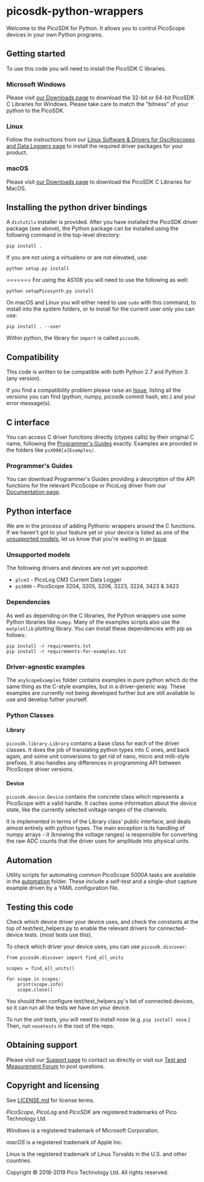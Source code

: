 # picosdk-python-wrappers

Welcome to the PicoSDK for Python. It allows you to control PicoScope devices in your own Python programs.

## Getting started

To use this code you will need to install the PicoSDK C libraries.

### Microsoft Windows

Please visit [our Downloads page](https://www.picotech.com/downloads) to download the 32-bit or 64-bit PicoSDK C Libraries for Windows. 
Please take care to match the "bitness" of your python to the PicoSDK.

### Linux

Follow the instructions from our [Linux Software & Drivers for Oscilloscopes and Data Loggers page](https://www.picotech.com/downloads/linux) 
to install the required driver packages for your product.

### macOS

Please visit [our Downloads page](https://www.picotech.com/downloads) to download the PicoSDK C Libraries for MacOS.

## Installing the python driver bindings

A `distutils` installer is provided. After you have installed the PicoSDK
driver package (see above), the Python package can be installed using the
following command in the top-level directory:

    pip install .

If you are not using a virtualenv or are not elevated, use:

    python setup.py install
	
=======
For using the AS108 you will need to use the following as well:

	python setupPicosynth.py install
	

On macOS and Linux you will either need to use `sudo` with this command, to
install into the system folders, or to install for the current user only you
can use:

    pip install . --user

Within python, the library for `import` is called `picosdk`.

## Compatibility

This code is written to be compatible with both Python 2.7 and Python 3 (any version).

If you find a compatibility problem please raise an [Issue](https://www.picotech.com/tech-support), listing all the versions you can find (python, numpy, 
picosdk commit hash, etc.) and your error message(s).

## C interface

You can access C driver functions directly (ctypes calls) by their original C name, following the [Programmer's
Guides](https://github.com/picotech/picosdk-python-wrappers#programmers-guides) exactly. Examples are provided in the folders like `psX000[a]Examples/`.

### Programmer's Guides

You can download Programmer's Guides providing a description of the API functions for the relevant PicoScope or 
PicoLog driver from our [Documentation page](https://www.picotech.com/library/documentation).

## Python interface

We are in the process of adding Pythonic wrappers around the C functions. If we haven't got to your feature yet or your device is listed as one of the [unsupported models](https://github.com/picotech/picosdk-python-wrappers#unsupported-models),
let us know that you're waiting in an [Issue](https://www.picotech.com/tech-support)

### Unsupported models

The following drivers and devices are not yet supported:

* `plcm3` - PicoLog CM3 Current Data Logger
* `ps3000` - PicoScope 3204, 3205, 3206, 3223, 3224, 3423 & 3423

### Dependencies

As well as depending on the C libraries, the Python wrappers use some Python libraries like `numpy`. Many of the
examples scripts also use the `matplotlib` plotting library. You can install these dependencies with pip as follows:

    pip install -r requirements.txt
    pip install -r requirements-for-examples.txt

### Driver-agnostic examples

The `anyScopeExamples` folder contains examples in pure python which do the same thing as the C-style examples, but
in a driver-generic way.  These examples are currently not being developed further but are still avaliable to use 
and develop futher yourself.

### Python Classes

#### Library

`picosdk.library.Library` contains a base class for each of the driver classes. It does the job of translating python
types into C ones, and back again, and some unit conversions to get rid of nano, micro and milli-style prefixes. It also
handles any differences in programming API between PicoScope driver versions.

#### Device

`picosdk.device.Device` contains the concrete class which represents a PicoScope with a valid handle. It caches some
information about the device state, like the currently selected voltage ranges of the channels.

It is implemented in terms of the Library class' public interface, and deals almost entirely with python types. The
main exception is its handling of numpy arrays - it (knowing the voltage ranges) is responsible for converting the raw
ADC counts that the driver uses for amplitude into physical units.

## Automation

Utility scripts for automating common PicoScope 5000A tasks are available in the
[automation](automation/README.md) folder. These include a self-test and a
single-shot capture example driven by a YAML configuration file.

## Testing this code

Check which device driver your device uses, and check the constants at the top of test/test_helpers.py to enable the 
relevant drivers for connected-device tests. (most tests use this).

To check which driver your device uses, you can use `picosdk.discover`:

    from picosdk.discover import find_all_units
    
    scopes = find_all_units()
    
    for scope in scopes:
        print(scope.info)
        scope.close()

You should then configure test/test_helpers.py's list of connected devices, so it can run all the tests we have
on your device.

To run the unit tests, you will need to install nose (e.g. `pip install nose`.) Then, run `nosetests` in the root of 
the repo. 

## Obtaining support

Please visit our [Support page](https://www.picotech.com/tech-support) to contact us directly or visit our [Test and Measurement Forum](https://www.picotech.com/support/forum17.html) to post questions.

## Copyright and licensing

See [LICENSE.md](LICENSE.md) for license terms. 

*PicoScope*, *PicoLog* and *PicoSDK* are registered trademarks of Pico Technology Ltd. 

*Windows* is a registered trademark of Microsoft Corporation. 

*macOS* is a registered trademark of Apple Inc. 

*Linux* is the registered trademark of Linus Torvalds in the U.S. and other countries.

Copyright © 2018-2019 Pico Technology Ltd. All rights reserved. 
